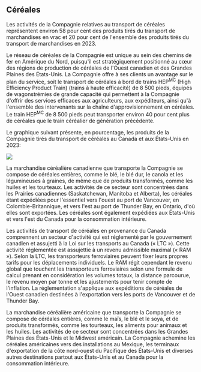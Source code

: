 ## Céréales

Les activités de la Compagnie relatives au transport de céréales représentent environ 58 pour cent des produits tirés du transport de marchandises en vrac et 20 pour cent de l'ensemble des produits tirés du transport de marchandises en 2023.

Le réseau de céréales de la Compagnie est unique au sein des chemins de fer en Amérique du Nord, puisqu'il est stratégiquement positionné au cœur des régions de production de céréales de l'Ouest canadien et des Grandes Plaines des États-Unis. La Compagnie offre à ses clients un avantage sur le plan du service, soit le transport de céréales à bord de trains HEP<sup>MC</sup> (High Efficiency Product Train) (trains à haute efficacité) de 8 500 pieds, équipés de wagonstrémies de grande capacité qui permettent à la Compagnie d'offrir des services efficaces aux agriculteurs, aux expéditeurs, ainsi qu'à l'ensemble des intervenants sur la chaîne d'approvisionnement en céréales. Le train HEP<sup>MC</sup> de 8 500 pieds peut transporter environ 40 pour cent plus de céréales que le train céréalier de génération précédente.

Le graphique suivant présente, en pourcentage, les produits de la Compagnie tirés du transport de céréales au Canada et aux États-Unis en 2023:

![](_page_0_Figure_5.jpeg)

La marchandise céréalière canadienne que transporte la Compagnie se compose de céréales entières, comme le blé, le blé dur, le canola et les légumineuses à graines, de même que de produits transformés, comme les huiles et les tourteaux. Les activités de ce secteur sont concentrées dans les Prairies canadiennes (Saskatchewan, Manitoba et Alberta), les céréales étant expédiées pour l'essentiel vers l'ouest au port de Vancouver, en Colombie-Britannique, et vers l'est au port de Thunder Bay, en Ontario, d'où elles sont exportées. Les céréales sont également expédiées aux États-Unis et vers l'est du Canada pour la consommation intérieure.

Les activités de transport de céréales en provenance du Canada comprennent un secteur d'activité qui est réglementé par le gouvernement canadien et assujetti à la Loi sur les transports au Canada (« LTC »). Cette activité réglementée est assujettie à un revenu admissible maximal (« RAM »). Selon la LTC, les transporteurs ferroviaires peuvent fixer leurs propres tarifs pour les déplacements individuels. Le RAM régit cependant le revenu global que touchent les transporteurs ferroviaires selon une formule de calcul prenant en considération les volumes totaux, la distance parcourue, le revenu moyen par tonne et les ajustements pour tenir compte de l'inflation. La réglementation s'applique aux expéditions de céréales de l'Ouest canadien destinées à l'exportation vers les ports de Vancouver et de Thunder Bay.

La marchandise céréalière américaine que transporte la Compagnie se compose de céréales entières, comme le maïs, le blé et le soya, et de produits transformés, comme les tourteaux, les aliments pour animaux et les huiles. Les activités de ce secteur sont concentrées dans les Grandes Plaines des États-Unis et le Midwest américain. La Compagnie achemine les céréales américaines vers des installations au Mexique, les terminaux d'exportation de la côte nord-ouest du Pacifique des États-Unis et diverses autres destinations partout aux États-Unis et au Canada pour la consommation intérieure.
